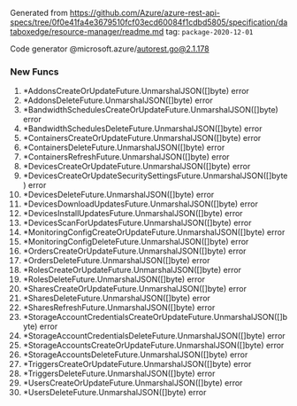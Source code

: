 Generated from https://github.com/Azure/azure-rest-api-specs/tree/0f0e41fa4e3679510fcf03ecd60084f1cdbd5805/specification/databoxedge/resource-manager/readme.md tag: `package-2020-12-01`

Code generator @microsoft.azure/autorest.go@2.1.178


### New Funcs

1. *AddonsCreateOrUpdateFuture.UnmarshalJSON([]byte) error
1. *AddonsDeleteFuture.UnmarshalJSON([]byte) error
1. *BandwidthSchedulesCreateOrUpdateFuture.UnmarshalJSON([]byte) error
1. *BandwidthSchedulesDeleteFuture.UnmarshalJSON([]byte) error
1. *ContainersCreateOrUpdateFuture.UnmarshalJSON([]byte) error
1. *ContainersDeleteFuture.UnmarshalJSON([]byte) error
1. *ContainersRefreshFuture.UnmarshalJSON([]byte) error
1. *DevicesCreateOrUpdateFuture.UnmarshalJSON([]byte) error
1. *DevicesCreateOrUpdateSecuritySettingsFuture.UnmarshalJSON([]byte) error
1. *DevicesDeleteFuture.UnmarshalJSON([]byte) error
1. *DevicesDownloadUpdatesFuture.UnmarshalJSON([]byte) error
1. *DevicesInstallUpdatesFuture.UnmarshalJSON([]byte) error
1. *DevicesScanForUpdatesFuture.UnmarshalJSON([]byte) error
1. *MonitoringConfigCreateOrUpdateFuture.UnmarshalJSON([]byte) error
1. *MonitoringConfigDeleteFuture.UnmarshalJSON([]byte) error
1. *OrdersCreateOrUpdateFuture.UnmarshalJSON([]byte) error
1. *OrdersDeleteFuture.UnmarshalJSON([]byte) error
1. *RolesCreateOrUpdateFuture.UnmarshalJSON([]byte) error
1. *RolesDeleteFuture.UnmarshalJSON([]byte) error
1. *SharesCreateOrUpdateFuture.UnmarshalJSON([]byte) error
1. *SharesDeleteFuture.UnmarshalJSON([]byte) error
1. *SharesRefreshFuture.UnmarshalJSON([]byte) error
1. *StorageAccountCredentialsCreateOrUpdateFuture.UnmarshalJSON([]byte) error
1. *StorageAccountCredentialsDeleteFuture.UnmarshalJSON([]byte) error
1. *StorageAccountsCreateOrUpdateFuture.UnmarshalJSON([]byte) error
1. *StorageAccountsDeleteFuture.UnmarshalJSON([]byte) error
1. *TriggersCreateOrUpdateFuture.UnmarshalJSON([]byte) error
1. *TriggersDeleteFuture.UnmarshalJSON([]byte) error
1. *UsersCreateOrUpdateFuture.UnmarshalJSON([]byte) error
1. *UsersDeleteFuture.UnmarshalJSON([]byte) error
